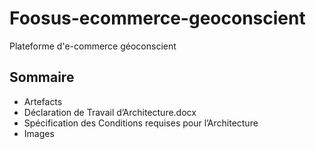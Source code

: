 # Foosus-ecommerce-geoconscient
Plateforme d'e-commerce géoconscient

## Sommaire

* Artefacts
* Déclaration de Travail d’Architecture.docx
* Spécification des Conditions requises pour l’Architecture
* Images
